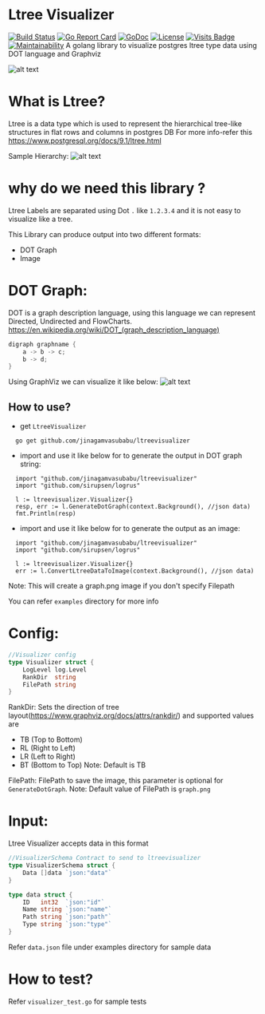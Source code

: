 # Ltree Visualizer
[![Build Status](https://circleci.com/gh/jinagamvasubabu/ltreevisualizer.svg?style=svg)](https://circleci.com/gh/jinagamvasubabu/ltreevisualizer)
[![Go Report Card](https://goreportcard.com/badge/github.com/jinagamvasubabu/ltreevisualizer)](https://goreportcard.com/report/github.com/jinagamvasubabu/ltreevisualizer)
[![GoDoc](https://godoc.org/github.com/jinagamvasubabu/ltreevisualizer?status.svg)](https://godoc.org/github.com/jinagamvasubabu/ltreevisualizer) 
[![License](https://img.shields.io/badge/License-Apache%202.0-blue.svg)](https://opensource.org/licenses/Apache-2.0)
[![Visits Badge](https://badges.pufler.dev/visits/jinagamvasubabu/ltreevisualizer)](https://badges.pufler.dev)
[![Maintainability](https://api.codeclimate.com/v1/badges/bc775ba7e9b6231175a2/maintainability)](https://codeclimate.com/github/jinagamvasubabu/ltreevisualizer/maintainability)
A golang library to visualize postgres ltree type data using DOT language and Graphviz

![alt text](https://github.com/jinagamvasubabu/ltreevisualizer/blob/main/images/LtreeVisualizer.jpg?raw=true)

# What is Ltree?

Ltree is a data type which is used to represent the hierarchical tree-like structures in flat rows and columns in
postgres DB For more info-refer this https://www.postgresql.org/docs/9.1/ltree.html

Sample Hierarchy:
![alt text](https://github.com/jinagamvasubabu/ltreevisualizer/blob/main/examples/graph.png?raw=true)

# why do we need this library ?

Ltree Labels are separated using Dot `.` like `1.2.3.4` and it is not easy to visualize like a tree.

This Library can produce output into two different formats:
* DOT Graph
* Image

# DOT Graph:
DOT is a graph description language, using this language we can represent Directed, Undirected and FlowCharts. https://en.wikipedia.org/wiki/DOT_(graph_description_language)
```go
digraph graphname {
    a -> b -> c;
    b -> d;
}
```
Using GraphViz we can visualize it like below:
![alt text](https://github.com/jinagamvasubabu/ltreevisualizer/blob/main/images/DotLanguageDirected.png?raw=true)

## How to use?
* get `LtreeVisualizer`

```
  go get github.com/jinagamvasubabu/ltreevisualizer
```

* import and use it like below for to generate the output in DOT graph string:

```
  import "github.com/jinagamvasubabu/ltreevisualizer"
  import "github.com/sirupsen/logrus"
 
  l := ltreevisualizer.Visualizer{}
  resp, err := l.GenerateDotGraph(context.Background(), //json data)
  fmt.Println(resp)
```

* import and use it like below for to generate the output as an image:

```
  import "github.com/jinagamvasubabu/ltreevisualizer"
  import "github.com/sirupsen/logrus"
 
  l := ltreevisualizer.Visualizer{}
  err := l.ConvertLtreeDataToImage(context.Background(), //json data)
```

Note: This will create a graph.png image if you don't specify Filepath

You can refer `examples` directory for more info 

# Config:
```go
//Visualizer config
type Visualizer struct {
	LogLevel log.Level
	RankDir  string
	FilePath string
}
```
RankDir: Sets the direction of tree layout(https://www.graphviz.org/docs/attrs/rankdir/) and supported values are
* TB (Top to Bottom)
* RL (Right to Left)
* LR (Left to Right)
* BT (Bottom to Top)
Note: Default is TB

FilePath: FilePath to save the image, this parameter is optional for `GenerateDotGraph`. 
Note: Default value of FilePath is `graph.png`

# Input:
Ltree Visualizer accepts data in this format
```go
//VisualizerSchema Contract to send to ltreevisualizer
type VisualizerSchema struct {
	Data []data `json:"data"`
}

type data struct {
	ID   int32  `json:"id"`
	Name string `json:"name"`
	Path string `json:"path"`
	Type string `json:"type"`
}
```

Refer `data.json` file under examples directory for sample data

# How to test?
Refer `visualizer_test.go` for sample tests
